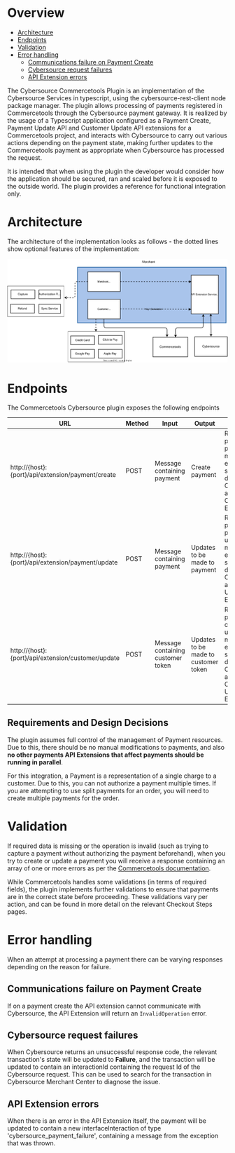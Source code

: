 # Overview

- [Architecture](#Architecture)
- [Endpoints](#Endpoints)
- [Validation](#Validation)
- [Error handling](#Errorhandling)
  - [Communications failure on Payment Create](#CommunicationsfailureonPaymentCreate)
  - [Cybersource request failures](#Cybersourcerequestfailures)
  - [API Extension errors](#APIExtensionerrors)

The Cybersource Commercetools Plugin is an implementation of the Cybersource Services in typescript, using the cybersource-rest-client node package manager. The plugin allows processing of payments registered in Commercetools through the Cybersource payment gateway. It is realized by the usage of a Typescript application configured as a Payment Create, Payment Update API and Customer Update API extensions for a Commercetools project, and interacts with Cybersource to carry out various actions depending on the payment state, making further updates to the Commercetools payment as appropriate when Cybersource has processed the request.

It is intended that when using the plugin the developer would consider how the application should be secured, ran and scaled before it is exposed to the outside world. The plugin provides a reference for functional integration only.

# <a name="Architecture"></a>Architecture

The architecture of the implementation looks as follows - the dotted
lines show optional features of the implementation:

![High Level Architecture](images/High-Level-Architecture.svg)

# <a name="Endpoints"></a>Endpoints

The Commercetools Cybersource plugin exposes the following endpoints

| URL          | Method   | Input | Output | Description |
| ------------ | -------- | ----- | ------ | ----------- |
| http://{host}:{port}/api/extension/payment/create | POST | Message containing payment | Create payment | Receives and processes payment create messages. This endpoint should be defined in Commercetools as the Payment Create API Extension |
| http://{host}:{port}/api/extension/payment/update | POST | Message containing payment | Updates to be made to payment |  Receives and processes payment update messages. This endpoint should be defined in Commercetools as the Payment Update API Extension |
| http://{host}:{port}/api/extension/customer/update | POST | Message containing customer token | Updates to be made to customer token | Receives and processes customer update messages. This endpoint should be defined in Commercetools as the Customer Update API Extension |

## Requirements and Design Decisions

The plugin assumes full control of the management of Payment resources. Due to this, there should be no manual modifications to payments, and also <b>no other payments API Extensions that affect payments should be running in parallel</b>.

For this integration, a Payment is a representation of a single charge to a customer. Due to this, you can not authorize a payment multiple times. If you are attempting to use split payments for an order, you will need to create multiple payments for the order.

# <a name="Validation"></a>Validation

If required data is missing or the operation is invalid (such as trying to capture a payment without authorizing the payment beforehand), when you try to create or update a payment you will receive a response containing an array of one or more errors as per the [Commercetools documentation](https://docs.commercetools.com/http-api-errors.html#errors-from-an-api-extension).

While Commercetools handles some validations (in terms of required fields), the plugin implements further validations to ensure that payments are in the correct state before proceeding. These
validations vary per action, and can be found in more detail on the relevant Checkout Steps pages.

# <a name="Errorhandling"></a>Error handling

When an attempt at processing a payment there can be varying responses depending on the reason for failure.

## <a name="CommunicationsfailureonPaymentCreate"></a>Communications failure on Payment Create

If on a payment create the API extension cannot communicate with Cybersource, the API Extension will return an `InvalidOperation` error.

## <a name="Cybersourcerequestfailures"></a>Cybersource request failures

When Cybersource returns an unsuccessful response code, the relevant transaction's state will be updated to **Failure**, and the transaction will be updated to contain an interactionId containing the request Id of the Cybersource request. This can be used to search for the transaction in Cybersource Merchant Center to diagnose the issue.

## <a name="APIExtensionerrors"></a>API Extension errors

When there is an error in the API Extension itself, the payment will be updated to contain a new interfaceInteraction of type 'cybersource_payment_failure', containing a message from the exception
that was thrown.
